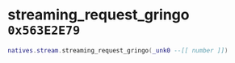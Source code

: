 # streaming_request_gringo `0x563E2E79`

```lua
natives.stream.streaming_request_gringo(_unk0 --[[ number ]])
```